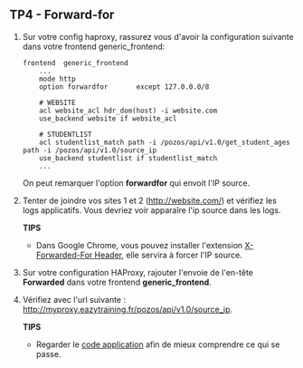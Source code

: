 ## TP4 - Forward-for
1. Sur votre config haproxy, rassurez vous d'avoir la configuration suivante dans votre frontend generic_frontend: 

    ```
    frontend  generic_frontend
        ...
        mode http
        option forwardfor       except 127.0.0.0/8

        # WEBSITE
        acl website_acl hdr_dom(host) -i website.com
        use_backend website if website_acl

        # STUDENTLIST
        acl studentlist_match path -i /pozos/api/v1.0/get_student_ages path -i /pozos/api/v1.0/source_ip
        use_backend studentlist if studentlist_match
        ...
    ```
    On peut remarquer l'option **forwardfor** qui envoit l'IP source.

2. Tenter de joindre vos sites 1 et 2 (http://website.com/) et vérifiez les logs applicatifs. Vous devriez voir apparaîre l'ip source dans les logs.


    **TIPS**
    - Dans Google Chrome, vous pouvez installer l'extension [X-Forwarded-For Header](https://chrome.google.com/webstore/detail/x-forwarded-for-header/hkghghbnihliadkabmlcmcgmffllglin/related), elle servira à forcer l'IP source.
    

3. Sur votre configuration HAProxy, rajouter l'envoie de l'en-tête **Forwarded** dans votre frontend **generic_frontend**. 

4. Vérifiez avec l'url suivante : http://myproxy.eazytraining.fr/pozos/api/v1.0/source_ip. 

    **TIPS**
    - Regarder le [code application](https://github.com/eazytraining/haproxy-training/blob/main/student-list/simple_api/student_age.py#L42) afin de mieux comprendre ce qui se passe.
